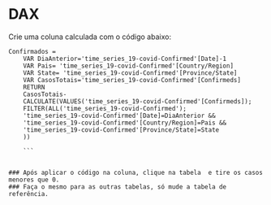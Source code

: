 # DAX

Crie uma coluna calculada com o código abaixo:

```
Confirmados =
    VAR DiaAnterior='time_series_19-covid-Confirmed'[Date]-1
    VAR Pais= 'time_series_19-covid-Confirmed'[Country/Region]
    VAR State= 'time_series_19-covid-Confirmed'[Province/State]
    VAR CasosTotais='time_series_19-covid-Confirmed'[Confirmeds]
    RETURN
    CasosTotais-
    CALCULATE(VALUES('time_series_19-covid-Confirmed'[Confirmeds]);
    FILTER(ALL('time_series_19-covid-Confirmed');
    'time_series_19-covid-Confirmed'[Date]=DiaAnterior &&
    'time_series_19-covid-Confirmed'[Country/Region]=Pais &&
    'time_series_19-covid-Confirmed'[Province/State]=State
    ))

    ```


### Após aplicar o código na coluna, clique na tabela  e tire os casos menores que 0.
### Faça o mesmo para as outras tabelas, só mude a tabela de referência.
